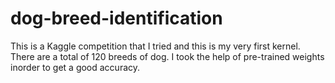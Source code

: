 # dog-breed-identification
This is a Kaggle competition that I tried and this is my very first kernel. There are a total of 120 breeds of dog. I took the help of pre-trained weights inorder to get a good accuracy. 
